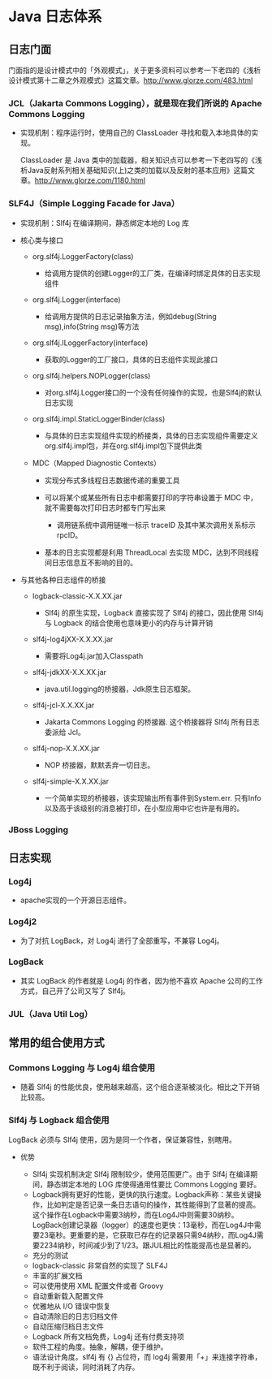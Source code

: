 # Java 日志体系

## 日志门面

门面指的是设计模式中的「外观模式」，关于更多资料可以参考一下老四的《浅析设计模式第十二章之外观模式》这篇文章。http://www.glorze.com/483.html

### JCL（Jakarta Commons Logging），就是现在我们所说的 Apache Commons Logging

- 实现机制：程序运行时，使用自己的 ClassLoader 寻找和载入本地具体的实现。

  ClassLoader 是 Java 类中的加载器，相关知识点可以参考一下老四写的《浅析Java反射系列相关基础知识(上)之类的加载以及反射的基本应用》这篇文章。http://www.glorze.com/1180.html

### SLF4J（Simple Logging Facade for Java）

- 实现机制：Slf4j 在编译期间，静态绑定本地的 Log 库
- 核心类与接口

	- org.slf4j.LoggerFactory(class)

		- 给调用方提供的创建Logger的工厂类，在编译时绑定具体的日志实现组件

	- org.slf4j.Logger(interface)

		- 给调用方提供的日志记录抽象方法，例如debug(String msg),info(String msg)等方法

	- org.slf4j.ILoggerFactory(interface)

		- 获取的Logger的工厂接口，具体的日志组件实现此接口

	- org.slf4j.helpers.NOPLogger(class)

		- 对org.slf4j.Logger接口的一个没有任何操作的实现，也是Slf4j的默认日志实现

	- org.slf4j.impl.StaticLoggerBinder(class)

		- 与具体的日志实现组件实现的桥接类，具体的日志实现组件需要定义org.slf4j.impl包，并在org.slf4j.impl包下提供此类

	- MDC（Mapped Diagnostic Contexts）

		- 实现分布式多线程日志数据传递的重要工具
		- 可以将某个或某些所有日志中都需要打印的字符串设置于 MDC 中，就不需要每次打印日志时都专门写出来

			- 调用链系统中调用链唯一标示 traceID 及其中某次调用关系标示 rpcID。

		- 基本的日志实现都是利用 ThreadLocal 去实现 MDC，达到不同线程间日志信息互不影响的目的。

- 与其他各种日志组件的桥接

	- logback-classic-X.X.XX.jar

		- Slf4j 的原生实现，Logback 直接实现了 Slf4j 的接口，因此使用 Slf4j 与 Logback 的结合使用也意味更小的内存与计算开销

	- slf4j-log4jXX-X.X.XX.jar

		- 需要将Log4j.jar加入Classpath

	- slf4j-jdkXX-X.X.XX.jar

		- java.util.logging的桥接器，Jdk原生日志框架。

	- slf4j-jcl-X.X.XX.jar

		- Jakarta Commons Logging 的桥接器. 这个桥接器将 Slf4j 所有日志委派给 Jcl。

	- slf4j-nop-X.X.XX.jar

		- NOP 桥接器，默默丢弃一切日志。

	- slf4j-simple-X.X.XX.jar

		- 一个简单实现的桥接器，该实现输出所有事件到System.err. 只有Info以及高于该级别的消息被打印，在小型应用中它也许是有用的。

### JBoss Logging

## 日志实现

### Log4j

- apache实现的一个开源日志组件。

### Log4j2

- 为了对抗 LogBack，对 Log4j 进行了全部重写，不兼容 Log4j。

### LogBack

- 其实 LogBack 的作者就是 Log4j 的作者，因为他不喜欢 Apache 公司的工作方式，自己开了公司又写了 Slf4j。

### JUL（Java Util Log）

## 常用的组合使用方式

### Commons Logging 与 Log4j 组合使用

- 随着 Slf4j 的性能优良，使用越来越高，这个组合逐渐被淡化。相比之下开销比较高。

### Slf4j 与 Logback 组合使用

LogBack 必须与 Slf4j 使用，因为是同一个作者，保证兼容性，别瞎用。

- 优势

	- Slf4j 实现机制决定 Slf4j 限制较少，使用范围更广。由于 Slf4j 在编译期间，静态绑定本地的 LOG 库使得通用性要比 Commons Logging 要好。
	- Logback拥有更好的性能，更快的执行速度。Logback声称：某些关键操作，比如判定是否记录一条日志语句的操作，其性能得到了显著的提高。这个操作在Logback中需要3纳秒，而在Log4J中则需要30纳秒。LogBack创建记录器（logger）的速度也更快：13毫秒，而在Log4J中需要23毫秒。更重要的是，它获取已存在的记录器只需94纳秒，而Log4J需要2234纳秒，时间减少到了1/23。跟JUL相比的性能提高也是显著的。
	- 充分的测试
	- logback-classic 非常自然的实现了 SLF4J
	- 丰富的扩展文档
	- 可以使用使用 XML 配置文件或者 Groovy
	- 自动重新载入配置文件
	- 优雅地从 I/O 错误中恢复
	- 自动清除旧的日志归档文件
	- 自动压缩归档日志文件
	- Logback 所有文档免费，Log4j 还有付费支持项
	- 软件工程的角度。抽象，解耦，便于维护。
	- 语法设计角度。slf4j 有 {} 占位符，而 log4j 需要用「+」来连接字符串，既不利于阅读，同时消耗了内存。

